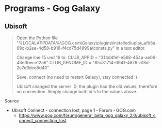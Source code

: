 # Programs - Gog Galaxy

## Ubisoft

> Open the Python file "%LOCALAPPDATA%\GOG.com\Galaxy\plugins\installed\uplay_afb5a69c-b2ee-4d58-b916-f4cd75d4999a\consts.py" in a text editor.
>
> Change line 15 und 16 to:
> CLUB_APPID = "314d4fef-e568-454a-ae06-43e3bece12a6"
> CLUB_GENOME_ID = "85c31714-0941-4876-a18d-2c7e9dce8d40"
>
> Save, connect (no need to restart Galaxy), stay connected :)
>
> Ubisoft changed the server ID, the plugin had the old values, therefore no connection. Simply change both id's to the values above.

Source

- Ubisoft Connect - connection lost, page 1 - Forum - GOG.com
  - https://www.gog.com/forum/general_beta_gog_galaxy_2.0/ubisoft_connect_connection_lost
